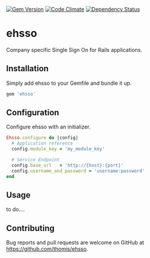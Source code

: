 [![Gem Version](https://badge.fury.io/rb/ehsso.svg)](https://badge.fury.io/rb/ehsso)
[![Code Climate](https://codeclimate.com/github/thomis/ehsso/badges/gpa.svg)](https://codeclimate.com/github/thomis/ehsso)
[![Dependency Status](https://gemnasium.com/badges/github.com/thomis/ehsso.svg)](https://gemnasium.com/github.com/thomis/ehsso)

# ehsso

Company specific Single Sign On for Rails applications.

## Installation

Simply add ehsso to your Gemfile and bundle it up.

```Ruby
gem 'ehsso'
```

## Configuration

Configure ehsso with an initializer.

```Ruby
Ehsso.configure do |config|
  # Application reference
  config.module_key = 'my_module_key'

  # Service Endpoint
  config.base_url   = 'http://{host}:{port}'
  config.username_and_password = 'username:password'
end
```

## Usage

to do....

## Contributing

Bug reports and pull requests are welcome on GitHub at https://github.com/thomis/ehsso.
